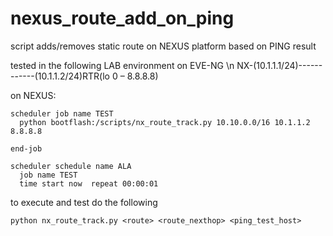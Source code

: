 # nexus_route_add_on_ping
script adds/removes static route on NEXUS platform based on PING result

tested in the following LAB environment on EVE-NG
\n
NX-(10.1.1.1/24)------------(10.1.1.2/24)RTR(lo 0 – 8.8.8.8)

on NEXUS:

```
scheduler job name TEST
  python bootflash:/scripts/nx_route_track.py 10.10.0.0/16 10.1.1.2 8.8.8.8
 
end-job
 
scheduler schedule name ALA
  job name TEST
  time start now  repeat 00:00:01
```


to execute and test do the following

```
python nx_route_track.py <route> <route_nexthop> <ping_test_host>
```
